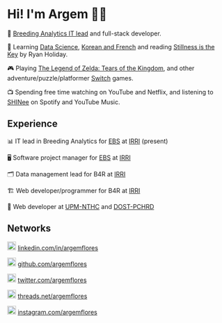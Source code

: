 # Hi! I'm Argem 🧑🏻

🏢 [Breeding Analytics IT lead](https://www.linkedin.com/in/argemflores/) and full-stack developer.

📖 Learning [Data Science](https://www.udemy.com/course/the-data-science-course-complete-data-science-bootcamp/), [Korean and French](https://www.duolingo.com/learn) and reading [Stillness is the Key](https://dailystoic.com/stillness-is-the-key/) by Ryan Holiday.

🎮 Playing [The Legend of Zelda: Tears of the Kingdom](https://www.zelda.com/tears-of-the-kingdom/), and other adventure/puzzle/platformer [Switch](https://www.nintendo.com/store/games/#p=1&sort=df&f=corePlatforms&corePlatforms=Nintendo+Switch) games.

📺 Spending free time watching on YouTube and Netflix, and listening to [SHINee](https://open.spotify.com/artist/2hRQKC0gqlZGPrmUKbcchR) on Spotify and YouTube Music.

## Experience

📊 IT lead in Breeding Analytics for [EBS](https://ebs.excellenceinbreeding.org) at [IRRI](https://irri.org) (present)

🖥 Software project manager for [EBS](https://ebs.excellenceinbreeding.org) at [IRRI](https://irri.org)

🗂 Data management lead for B4R at [IRRI](https://irri.org)

🏗 Web developer/programmer for B4R at [IRRI](https://irri.org)

🏥 Web developer at [UPM-NTHC](https://nih.upm.edu.ph/institute/national-telehealth-center) and [DOST-PCHRD](https://pchrd.dost.gov.ph)

## Networks

[<img alt="argemflores | LinkedIn" width="20px" src="https://simpleicons.org/icons/linkedin.svg" />][LI] [linkedin.com/in/argemflores][LI]

[<img alt="argemflores | GitHub" width="20px" src="https://simpleicons.org/icons/github.svg" />][GH] [github.com/argemflores][GH]

[<img alt="argemflores | Twitter" width="20px" src="https://simpleicons.org/icons/twitter.svg" />][TW] [twitter.com/argemflores][TW]

[<img alt="argemflores | Threads" width="20px" src="https://simpleicons.org/icons/threads.svg" />][TH] [threads.net/argemflores][TH]

[<img alt="argemflores | Instagram" width="20px" src="https://simpleicons.org/icons/instagram.svg" />][IG] [instagram.com/argemflores][IG]

[LI]: https://linkedin.com/in/argemflores
[GH]: https://github.com/argemflores
[TW]: https://twitter.com/argemflores
[IG]: https://instagram.com/argemflores
[TH]: https://threads.net/argemflores
